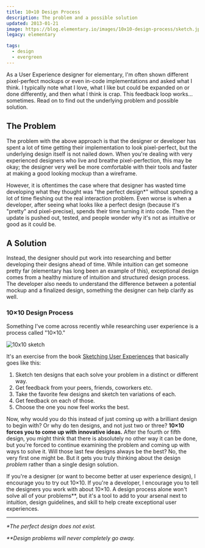 ```yaml
---
title: 10×10 Design Process
description: The problem and a possible solution
updated: 2013-01-21
image: https://blog.elementary.io/images/10x10-design-process/sketch.jpg
legacy: elementary

tags:
  - design
  - evergreen
---
```


As a User Experience designer for elementary, I'm often shown different pixel-perfect mockups or even in-code implementations and asked what I think. I typically note what I love, what I like but could be expanded on or done differently, and then what I think is crap. This feedback loop works… sometimes. Read on to find out the underlying problem and possible solution.

## The Problem

The problem with the above approach is that the designer or developer has spent a lot of time getting their implementation to look pixel-perfect, but the underlying design itself is not nailed down. When you're dealing with very experienced designers who live and breathe pixel-perfection, this may be okay; the designer very well be more comfortable with their tools and faster at making a good looking mockup than a wireframe.

However, it is oftentimes the case where that designer has wasted time developing what they thought was "the perfect design*" without spending a lot of time fleshing out the real interaction problem. Even worse is when a developer, after seeing what looks like a perfect design (because it's "pretty" and pixel-precise), spends their time turning it into code. Then the update is pushed out, tested, and people wonder why it's not as intuitive or good as it could be.

## A Solution

Instead, the designer should put work into researching and better developing their designs ahead of time. While intuition can get someone pretty far (elementary has long been an example of this), exceptional design comes from a healthy mixture of intuition and structured design process. The developer also needs to understand the difference between a potential mockup and a finalized design, something the designer can help clarify as well.

### 10×10 Design Process

Something I've come across recently while researching user experience is a process called "10×10."

![10x10 sketch](https://blog.elementary.io/images/10x10-design-process/sketch.jpg)

It's an exercise from the book [Sketching User Experiences](https://books.google.com/books/about/Sketching_User_Experiences_The_Workbook.html?id=c-RAUXk3gbkC&hl=en) that basically goes like this:

1. Sketch ten designs that each solve your problem in a distinct or different way.
2. Get feedback from your peers, friends, coworkers etc.
3. Take the favorite few designs and sketch ten variations of each.
4. Get feedback on each of those.
5. Choose the one you now feel works the best.

Now, why would you do this instead of just coming up with a brilliant design to begin with? Or why do ten designs, and not just two or three? **10×10 forces you to come up with innovative ideas.** After the fourth or fifth design, you might think that there is absolutely no other way it can be done, but you're forced to continue examining the problem and coming up with ways to solve it. Will those last few designs always be the best? No, the very first one might be. But it gets you truly thinking about the design _problem_  rather than a single design solution.

If you're a designer (or want to become better at user experience design), I encourage you to try out 10×10. If you're a developer, I encourage you to tell the designers you work with about 10×10. A design process alone won't solve all of your problems**, but it's a tool to add to your arsenal next to intuition, design guidelines, and skill to help create exceptional user experiences.

---

_*The perfect design does not exist._

_**Design problems will never completely go away._

